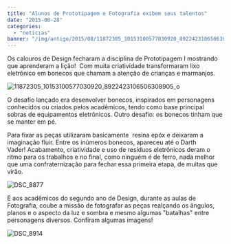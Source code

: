 ```yaml
---
title: "Alunos de Prototipagem e Fotografia exibem seus talentos"
date: "2015-08-28"
categories: 
  - "noticias"
banner: "/img/antigo/2015/08/11872305_10153100577030920_8922423106506308905_o1.jpg"
---
```




Os calouros de Design fecharam a disciplina de Prototipagem I mostrando que aprenderam a lição!  Com muita criatividade transformaram lixo eletrônico em bonecos que chamam a atenção de crianças e marmanjos.

<!-- more -->

![11872305_10153100577030920_8922423106506308905_o](/img/antigo/2015/08/11872305_10153100577030920_8922423106506308905_o1.jpg)

O desafio lançado era desenvolver bonecos, inspirados em personagens conhecidos ou criados pelos acadêmicos, tendo como base principal sobras de equipamentos eletrônicos. Outro desafio: os bonecos tinham que se manter em pé.

Para fixar as peças utilizaram basicamente  resina epóx e deixaram a imaginação fluir. Entre os inúmeros bonecos, apareceu até o Darth Vader! Acabamento, criatividade e uso de resíduos eletrônicos deram o ritmo para os trabalhos e no final, como ninguém é de ferro, nada melhor que uma confraternização para fechar essa primeira etapa, de muitas que virão. 

![DSC_8877](/img/antigo/2015/08/DSC_8877.jpg)

E aos acadêmicos do segundo ano de Design, durante as aulas de Fotografia, coube a missão de fotografar as peças realçando os ângulos, planos e o aspecto da luz e sombra e mesmo algumas "batalhas" entre personagens diversos. Confiram algumas imagens!

![DSC_8914](/img/antigo/2015/08/DSC_8914.jpg)

